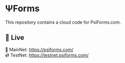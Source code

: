 # ΨForms

This repository contains a cloud code for PsiForms.com.

## 🚀 Live

📀 MainNet: https://psiforms.com/ <br>
💿 TestNet: https://testnet.psiforms.com/